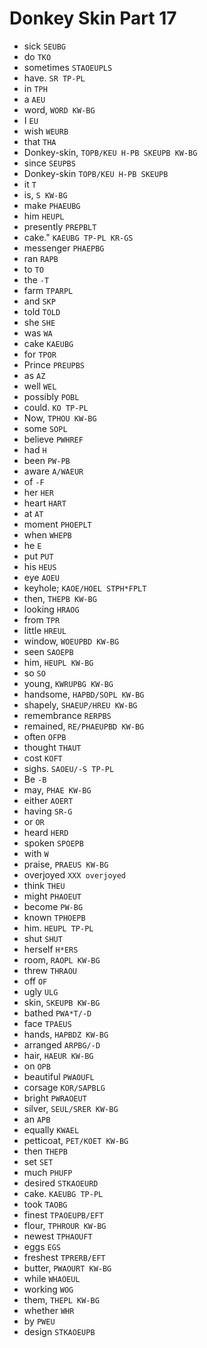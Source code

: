 # Donkey Skin Part 17

* sick `SEUBG`
* do `TKO`
* sometimes `STAOEUPLS`
* have. `SR TP-PL`
* in `TPH`
* a `AEU`
* word, `WORD KW-BG`
* I `EU`
* wish `WEURB`
* that `THA`
* Donkey-skin, `TOPB/KEU H-PB SKEUPB KW-BG`
* since `SEUPBS`
* Donkey-skin `TOPB/KEU H-PB SKEUPB`
* it `T`
* is, `S KW-BG`
* make `PHAEUBG`
* him `HEUPL`
* presently `PREPBLT`
* cake." `KAEUBG TP-PL KR-GS`
* messenger `PHAEPBG`
* ran `RAPB`
* to `TO`
* the `-T`
* farm `TPARPL`
* and `SKP`
* told `TOLD`
* she `SHE`
* was `WA`
* cake `KAEUBG`
* for `TPOR`
* Prince `PREUPBS`
* as `AZ`
* well `WEL`
* possibly `POBL`
* could. `KO TP-PL`
* Now, `TPHOU KW-BG`
* some `SOPL`
* believe `PWHREF`
* had `H`
* been `PW-PB`
* aware `A/WAEUR`
* of `-F`
* her `HER`
* heart `HART`
* at `AT`
* moment `PHOEPLT`
* when `WHEPB`
* he `E`
* put `PUT`
* his `HEUS`
* eye `AOEU`
* keyhole; `KAOE/HOEL STPH*FPLT`
* then, `THEPB KW-BG`
* looking `HRAOG`
* from `TPR`
* little `HREUL`
* window, `WOEUPBD KW-BG`
* seen `SAOEPB`
* him, `HEUPL KW-BG`
* so `SO`
* young, `KWRUPBG KW-BG`
* handsome, `HAPBD/SOPL KW-BG`
* shapely, `SHAEUP/HREU KW-BG`
* remembrance `RERPBS`
* remained, `RE/PHAEUPBD KW-BG`
* often `OFPB`
* thought `THAUT`
* cost `KOFT`
* sighs. `SAOEU/-S TP-PL`
* Be `-B`
* may, `PHAE KW-BG`
* either `AOERT`
* having `SR-G`
* or `OR`
* heard `HERD`
* spoken `SPOEPB`
* with `W`
* praise, `PRAEUS KW-BG`
* overjoyed `XXX overjoyed`
* think `THEU`
* might `PHAOEUT`
* become `PW-BG`
* known `TPHOEPB`
* him. `HEUPL TP-PL`
* shut `SHUT`
* herself `H*ERS`
* room, `RAOPL KW-BG`
* threw `THRAOU`
* off `OF`
* ugly `ULG`
* skin, `SKEUPB KW-BG`
* bathed `PWA*T/-D`
* face `TPAEUS`
* hands, `HAPBDZ KW-BG`
* arranged `ARPBG/-D`
* hair, `HAEUR KW-BG`
* on `OPB`
* beautiful `PWAOUFL`
* corsage `KOR/SAPBLG`
* bright `PWRAOEUT`
* silver, `SEUL/SRER KW-BG`
* an `APB`
* equally `KWAEL`
* petticoat, `PET/KOET KW-BG`
* then `THEPB`
* set `SET`
* much `PHUFP`
* desired `STKAOEURD`
* cake. `KAEUBG TP-PL`
* took `TAOBG`
* finest `TPAOEUPB/EFT`
* flour, `TPHROUR KW-BG`
* newest `TPHAOUFT`
* eggs `EGS`
* freshest `TPRERB/EFT`
* butter, `PWAOURT KW-BG`
* while `WHAOEUL`
* working `WOG`
* them, `THEPL KW-BG`
* whether `WHR`
* by `PWEU`
* design `STKAOEUPB`
